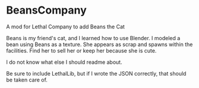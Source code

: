 # BeansCompany
A mod for Lethal Company to add Beans the Cat

Beans is my friend's cat, and I learned how to use Blender.  I modeled a bean using Beans as a texture.  She appears as scrap and spawns within the facilities.  Find her to sell her or keep her because she is cute.

I do not know what else I should readme about.

Be sure to include LethalLib, but if I wrote the JSON correctly, that should be taken care of.
